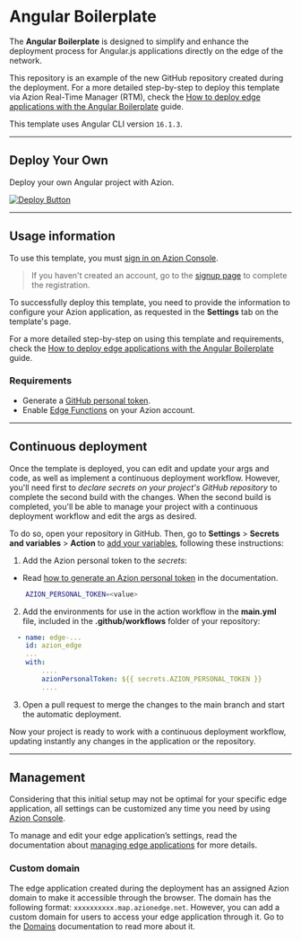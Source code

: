 # Angular Boilerplate

The **Angular Boilerplate** is designed to simplify and enhance the deployment process for Angular.js applications directly on the edge of the network.

This repository is an example of the new GitHub repository created during the deployment. For a more detailed step-by-step to deploy this template via Azion Real-Time Manager (RTM), check the [How to deploy edge applications with the Angular Boilerplate](https://www.azion.com/en/documentation/products/guides/angular-boilerplate/) guide.

This template uses Angular CLI version `16.1.3`.

---

## Deploy Your Own

Deploy your own Angular project with Azion.

[![Deploy Button](/static/button.png)](https://console.azion.com/create/angular/angular-boilerplate "Deploy with Azion")

---

## Usage information

To use this template, you must [sign in on Azion Console](https://console.azion.com/login).

> If you haven't created an account, go to the [signup page](https://console.azion.com/signup) to complete the registration.

To successfully deploy this template, you need to provide the information to configure your Azion application, as requested in the **Settings** tab on the template's page.

For a more detailed step-by-step on using this template and requirements, check the [How to deploy edge applications with the Angular Boilerplate](https://www.azion.com/en/documentation/products/guides/angular-boilerplate/) guide.

### Requirements

- Generate a [GitHub personal token](https://docs.github.com/en/authentication/keeping-your-account-and-data-secure/managing-your-personal-access-tokens#creating-a-personal-access-token-classic).
- Enable [Edge Functions](https://www.azion.com/en/documentation/products/guides/billing-and-subscriptions/) on your Azion account.

---

## Continuous deployment

Once the template is deployed, you can edit and update your args and code, as well as implement a continuous deployment workflow. However, you'll need first to *declare secrets on your project's GitHub repository* to complete the second build with the changes. When the second build is completed, you'll be able to manage your project with a continuous deployment workflow and edit the args as desired.

To do so, open your repository in GitHub. Then, go to **Settings** > **Secrets and variables** > **Action** to [add your variables](https://docs.github.com/en/actions/security-guides/encrypted-secrets), following these instructions:

1. Add the Azion personal token to the *secrets*:
- Read [how to generate an Azion personal token](https://www.azion.com/en/documentation/products/accounts/personal-tokens/) in the documentation.

```bash
    AZION_PERSONAL_TOKEN=<value>
```

2. Add the environments for use in the action workflow in the **main.yml** file, included in the **.github/workflows** folder of your repository:

```yml
  - name: edge-...
    id: azion_edge
    ...
    with:
        ....
        azionPersonalToken: ${{ secrets.AZION_PERSONAL_TOKEN }}
        ....

```

3. Open a pull request to merge the changes to the main branch and start the automatic deployment.

Now your project is ready to work with a continuous deployment workflow, updating instantly any changes in the application or the repository. 

---

## Management

Considering that this initial setup may not be optimal for your specific edge application, all settings can be customized any time you need by using [Azion Console](https://console.azion.com/).

To manage and edit your edge application’s settings, read the documentation about [managing edge applications](https://www.azion.com/en/documentation/products/edge-application/first-steps/) for more details.

### Custom domain

The edge application created during the deployment has an assigned Azion domain to make it accessible through the browser. The domain has the following format: `xxxxxxxxxx.map.azionedge.net`. However, you can add a custom domain for users to access your edge application through it. Go to the [Domains](https://www.azion.com/en/documentation/products/guides/configure-a-domain/) documentation to read more about it.

